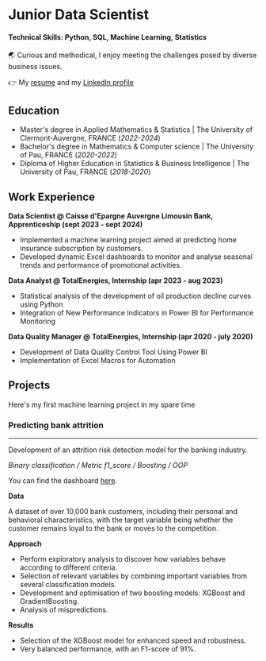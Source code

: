 # Junior Data Scientist 

#### Technical Skills: Python, SQL, Machine Learning, Statistics

🌏 Curious and methodical, I enjoy meeting the challenges posed by diverse business issues.

👉 My [resume]() and my [LinkedIn profile](https://www.linkedin.com/in/théojean/)

## Education
- Master's degree in Applied Mathematics & Statistics | The University of Clermont-Auvergne, FRANCE (_2022-2024_)								       	
- Bachelor's degree in Mathematics & Computer science	| The University of Pau, FRANCE (_2020-2022_)	 			        		
- Diploma of Higher Education in Statistics & Business Intelligence | The University of Pau, FRANCE (_2018-2020_)

## Work Experience 

**Data Scientist @ Caisse d'Epargne Auvergne Limousin Bank, Apprenticeship (sept 2023 - sept 2024)**
- Implemented a machine learning project aimed at predicting home insurance subscription by customers.
- Developed dynamic Excel dashboards to monitor and analyse seasonal trends and performance of promotional activities.

**Data Analyst @ TotalEnergies, Internship (apr 2023 - aug 2023)**
- Statistical analysis of the development of oil production decline curves using Python
- Integration of New Performance Indicators in Power BI for Performance Monitoring

**Data Quality Manager @ TotalEnergies, Internship (apr 2020 - july 2020)**
- Development of Data Quality Control Tool Using Power BI
- Implementation of Excel Macros for Automation

## Projects
Here's my first machine learning project in my spare time
&nbsp;
### Predicting bank attrition
---------

Development of an attrition risk detection model for the banking industry.

*Binary classification / Metric f1_score / Boosting / OOP*

You can find the dashboard [here](https://bankchurners-dashboard.streamlit.app).

**Data**

A dataset of over 10,000 bank customers, including their personal and behavioral characteristics, with the target variable being whether the customer remains loyal to the bank or moves to the competition.

**Approach**

- Perform exploratory analysis to discover how variables behave according to different criteria.
- Selection of relevant variables by combining important variables from several classification models.
- Development and optimisation of two boosting models: XGBoost and GradientBoosting.
- Analysis of mispredictions.

**Results**

- Selection of the XGBoost model for enhanced speed and robustness.
- Very balanced performance, with an F1-score of 91%.
